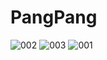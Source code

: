 
# PangPang
![002](https://user-images.githubusercontent.com/37606666/75039583-569f6580-54fc-11ea-8edf-310def61d3ae.jpg)
![003](https://user-images.githubusercontent.com/37606666/75039588-58692900-54fc-11ea-8ed3-ad513a46c1d1.jpg)
![001](https://user-images.githubusercontent.com/37606666/75039587-58692900-54fc-11ea-9054-53fef48e7396.jpg)
